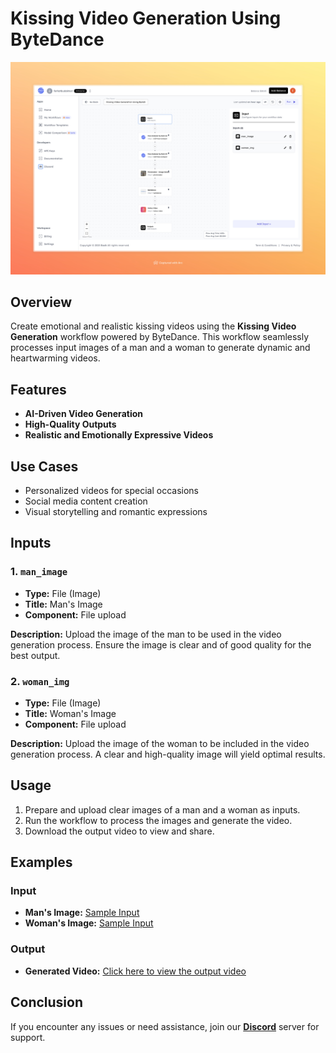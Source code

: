 # Kissing Video Generation Using ByteDance

<img src="images/kissing-video-generation-using-bytedance-full.jpeg" alt="Kissing Video Generation Workflow"/>

## Overview
Create emotional and realistic kissing videos using the **Kissing Video Generation** workflow powered by ByteDance. This workflow seamlessly processes input images of a man and a woman to generate dynamic and heartwarming videos.

## Features
- **AI-Driven Video Generation**
- **High-Quality Outputs**
- **Realistic and Emotionally Expressive Videos**

## Use Cases
- Personalized videos for special occasions
- Social media content creation
- Visual storytelling and romantic expressions

## Inputs

### 1. `man_image`
- **Type:** File (Image)
- **Title:** Man's Image
- **Component:** File upload

**Description:** Upload the image of the man to be used in the video generation process. Ensure the image is clear and of good quality for the best output.

### 2. `woman_img`
- **Type:** File (Image)
- **Title:** Woman's Image
- **Component:** File upload

**Description:** Upload the image of the woman to be included in the video generation process. A clear and high-quality image will yield optimal results.

## Usage

1. Prepare and upload clear images of a man and a woman as inputs.
2. Run the workflow to process the images and generate the video.
3. Download the output video to view and share.

## Examples

### Input
- **Man's Image:** [Sample Input](https://storage.googleapis.com/magicpoint/models/man.png)
- **Woman's Image:** [Sample Input](https://storage.googleapis.com/magicpoint/models/women.png)

### Output
- **Generated Video:** [Click here to view the output video](https://storage.googleapis.com/magicpoint/outputs/kissing-video-generation-using-bytedance-readme-output.mp4)

## Conclusion
If you encounter any issues or need assistance, join our <b><a href="https://discord.com/invite/yzZD4ZxBPt" target="_blank">Discord</a></b> server for support.
